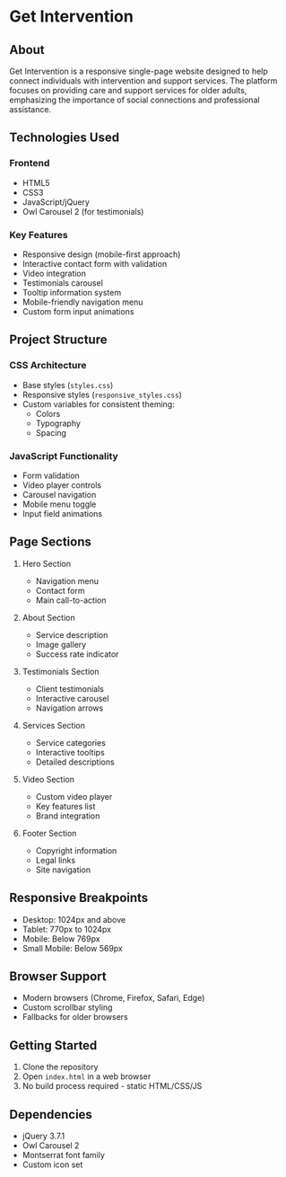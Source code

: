# Get Intervention

## About
Get Intervention is a responsive single-page website designed to help connect individuals with intervention and support services. The platform focuses on providing care and support services for older adults, emphasizing the importance of social connections and professional assistance.

## Technologies Used

### Frontend
- HTML5
- CSS3
- JavaScript/jQuery
- Owl Carousel 2 (for testimonials)

### Key Features
- Responsive design (mobile-first approach)
- Interactive contact form with validation
- Video integration
- Testimonials carousel
- Tooltip information system
- Mobile-friendly navigation menu
- Custom form input animations

## Project Structure

### CSS Architecture
- Base styles (`styles.css`)
- Responsive styles (`responsive_styles.css`)
- Custom variables for consistent theming:
  - Colors
  - Typography
  - Spacing

### JavaScript Functionality
- Form validation
- Video player controls
- Carousel navigation
- Mobile menu toggle
- Input field animations

## Page Sections
1. Hero Section
   - Navigation menu
   - Contact form
   - Main call-to-action

2. About Section
   - Service description
   - Image gallery
   - Success rate indicator

3. Testimonials Section
   - Client testimonials
   - Interactive carousel
   - Navigation arrows

4. Services Section
   - Service categories
   - Interactive tooltips
   - Detailed descriptions

5. Video Section
   - Custom video player
   - Key features list
   - Brand integration

6. Footer Section
   - Copyright information
   - Legal links
   - Site navigation

## Responsive Breakpoints
- Desktop: 1024px and above
- Tablet: 770px to 1024px
- Mobile: Below 769px
- Small Mobile: Below 569px

## Browser Support
- Modern browsers (Chrome, Firefox, Safari, Edge)
- Custom scrollbar styling
- Fallbacks for older browsers

## Getting Started
1. Clone the repository
2. Open `index.html` in a web browser
3. No build process required - static HTML/CSS/JS

## Dependencies
- jQuery 3.7.1
- Owl Carousel 2
- Montserrat font family
- Custom icon set